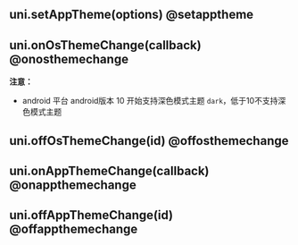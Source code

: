 ## uni.setAppTheme(options) @setapptheme

<!-- UTSAPIJSON.setAppTheme.description -->

<!-- UTSAPIJSON.setAppTheme.compatibility -->

<!-- UTSAPIJSON.setAppTheme.param -->

<!-- UTSAPIJSON.setAppTheme.returnValue -->

<!-- UTSCOMJSON.setAppTheme.example -->

<!-- UTSAPIJSON.setAppTheme.tutorial -->

## uni.onOsThemeChange(callback) @onosthemechange

<!-- UTSAPIJSON.onOsThemeChange.description -->

<!-- UTSAPIJSON.onOsThemeChange.compatibility -->

<!-- UTSAPIJSON.onOsThemeChange.param -->

<!-- UTSAPIJSON.onOsThemeChange.returnValue -->

<!-- UTSCOMJSON.onOsThemeChange.example -->

<!-- UTSAPIJSON.onOsThemeChange.tutorial -->

**注意：**
+ android 平台 android版本 10 开始支持深色模式主题 `dark`，低于10不支持深色模式主题

## uni.offOsThemeChange(id) @offosthemechange

<!-- UTSAPIJSON.offOsThemeChange.description -->

<!-- UTSAPIJSON.offOsThemeChange.compatibility -->

<!-- UTSAPIJSON.offOsThemeChange.param -->

<!-- UTSAPIJSON.offOsThemeChange.returnValue -->

<!-- UTSCOMJSON.offOsThemeChange.example -->

<!-- UTSAPIJSON.offOsThemeChange.tutorial -->

## uni.onAppThemeChange(callback) @onappthemechange

<!-- UTSAPIJSON.onAppThemeChange.description -->

<!-- UTSAPIJSON.onAppThemeChange.compatibility -->

<!-- UTSAPIJSON.onAppThemeChange.param -->

<!-- UTSAPIJSON.onAppThemeChange.returnValue -->

<!-- UTSCOMJSON.onAppThemeChange.example -->

<!-- UTSAPIJSON.onAppThemeChange.tutorial -->

## uni.offAppThemeChange(id) @offappthemechange

<!-- UTSAPIJSON.offAppThemeChange.description -->

<!-- UTSAPIJSON.offAppThemeChange.compatibility -->

<!-- UTSAPIJSON.offAppThemeChange.param -->

<!-- UTSAPIJSON.offAppThemeChange.returnValue -->

<!-- UTSCOMJSON.offAppThemeChange.example -->

<!-- UTSAPIJSON.offAppThemeChange.tutorial -->

<!-- UTSAPIJSON.general_type.name -->

<!-- UTSAPIJSON.general_type.param -->
